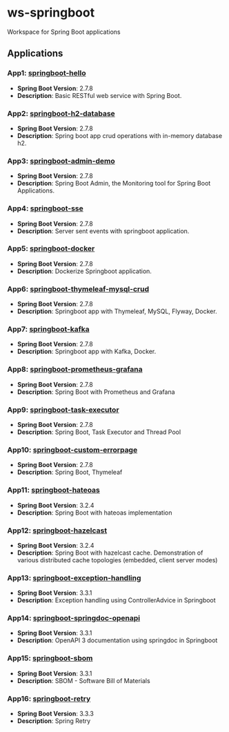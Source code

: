 # ws-springboot
Workspace for Spring Boot applications

## Applications

### App1: [springboot-hello](https://github.com/bs-public/ws-springboot/tree/main/springboot-hello/) 
- **Spring Boot Version**: 2.7.8
- **Description**: Basic RESTful web service with Spring Boot.

### App2: [springboot-h2-database](https://github.com/bs-public/ws-springboot/tree/main/springboot-h2-database) 
- **Spring Boot Version**: 2.7.8
- **Description**: Spring boot app crud operations with in-memory database h2.

### App3: [springboot-admin-demo](https://github.com/bs-public/ws-springboot/tree/main/springboot-admin-demo) 
- **Spring Boot Version**: 2.7.8
- **Description**: Spring Boot Admin, the Monitoring tool for Spring Boot Applications.

### App4: [springboot-sse](https://github.com/bs-public/ws-springboot/tree/main/springboot-sse) 
- **Spring Boot Version**: 2.7.8
- **Description**: Server sent events with springboot application.

### App5: [springboot-docker](https://github.com/bs-public/ws-springboot/tree/main/springboot-docker) 
- **Spring Boot Version**: 2.7.8
- **Description**: Dockerize Springboot application.

### App6: [springboot-thymeleaf-mysql-crud](https://github.com/bs-public/ws-springboot/tree/main/springboot-thymeleaf-mysql-crud) 
- **Spring Boot Version**: 2.7.8
- **Description**: Springboot app with Thymeleaf, MySQL, Flyway, Docker.

### App7: [springboot-kafka](https://github.com/bs-public/ws-springboot/tree/main/springboot-kafka) 
- **Spring Boot Version**: 2.7.8
- **Description**: Springboot app with Kafka, Docker.

### App8: [springboot-prometheus-grafana](https://github.com/bs-public/ws-springboot/tree/main/springboot-prometheus-grafana) 
- **Spring Boot Version**: 2.7.8
- **Description**: Spring Boot with Prometheus and Grafana

### App9: [springboot-task-executor](https://github.com/bs-public/ws-springboot/tree/main/springboot-task-executor) 
- **Spring Boot Version**: 2.7.8
- **Description**: Spring Boot, Task Executor and Thread Pool

### App10: [springboot-custom-errorpage](https://github.com/bs-public/ws-springboot/tree/main/springboot-custom-errorpage) 
- **Spring Boot Version**: 2.7.8
- **Description**: Spring Boot, Thymeleaf

### App11: [springboot-hateoas](https://github.com/bs-public/ws-springboot/tree/main/springboot-hateoas) 
- **Spring Boot Version**: 3.2.4
- **Description**: Spring Boot with hateoas implementation

### App12: [springboot-hazelcast](https://github.com/bs-public/ws-springboot/tree/main/springboot-hazelcast) 
- **Spring Boot Version**: 3.2.4
- **Description**: Spring Boot with hazelcast cache. Demonstration of various distributed cache topologies (embedded, client server modes)

### App13: [springboot-exception-handling](https://github.com/bs-public/ws-springboot/tree/main/springboot-exception-handling) 
- **Spring Boot Version**: 3.3.1
- **Description**: Exception handling using ControllerAdvice in Springboot 

### App14: [springboot-springdoc-openapi](https://github.com/bs-public/ws-springboot/tree/main/springboot-springdoc-openapi) 
- **Spring Boot Version**: 3.3.1
- **Description**: OpenAPI 3 documentation using springdoc in Springboot
 
### App15: [springboot-sbom](https://github.com/bs-public/ws-springboot/tree/main/springboot-sbom) 
- **Spring Boot Version**: 3.3.1
- **Description**: SBOM - Software Bill of Materials

### App16: [springboot-retry](https://github.com/bs-public/ws-springboot/tree/main/springboot-retry) 
- **Spring Boot Version**: 3.3.3
- **Description**: Spring Retry

